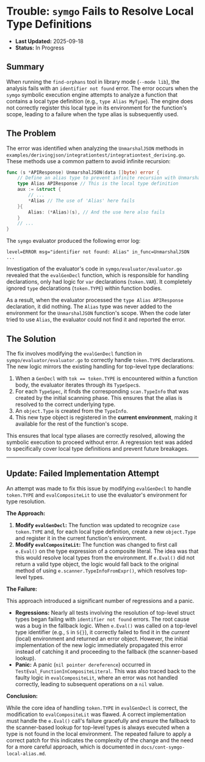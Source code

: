 # Trouble: `symgo` Fails to Resolve Local Type Definitions

-   **Last Updated:** 2025-09-18
-   **Status:** In Progress

## Summary

When running the `find-orphans` tool in library mode (`--mode lib`), the analysis fails with an `identifier not found` error. The error occurs when the `symgo` symbolic execution engine attempts to analyze a function that contains a local type definition (e.g., `type Alias MyType`). The engine does not correctly register this local type in its environment for the function's scope, leading to a failure when the type alias is subsequently used.

## The Problem

The error was identified when analyzing the `UnmarshalJSON` methods in `examples/derivingjson/integrationtest/integrationtest_deriving.go`. These methods use a common pattern to avoid infinite recursion:

```go
func (s *APIResponse) UnmarshalJSON(data []byte) error {
	// Define an alias type to prevent infinite recursion with UnmarshalJSON.
	type Alias APIResponse // This is the local type definition
	aux := &struct {
		// ...
		*Alias // The use of 'Alias' here fails
	}{
		Alias: (*Alias)(s), // And the use here also fails
	}
    // ...
}
```

The `symgo` evaluator produced the following error log:

```
level=ERROR msg="identifier not found: Alias" in_func=UnmarshalJSON ...
```

Investigation of the evaluator's code in `symgo/evaluator/evaluator.go` revealed that the `evalGenDecl` function, which is responsible for handling declarations, only had logic for `var` declarations (`token.VAR`). It completely ignored `type` declarations (`token.TYPE`) within function bodies.

As a result, when the evaluator processed the `type Alias APIResponse` declaration, it did nothing. The `Alias` type was never added to the environment for the `UnmarshalJSON` function's scope. When the code later tried to use `Alias`, the evaluator could not find it and reported the error.

## The Solution

The fix involves modifying the `evalGenDecl` function in `symgo/evaluator/evaluator.go` to correctly handle `token.TYPE` declarations. The new logic mirrors the existing handling for top-level type declarations:

1.  When a `GenDecl` with `tok == token.TYPE` is encountered within a function body, the evaluator iterates through its `TypeSpec`s.
2.  For each `TypeSpec`, it finds the corresponding `scan.TypeInfo` that was created by the initial scanning phase. This ensures that the alias is resolved to the correct underlying type.
3.  An `object.Type` is created from the `TypeInfo`.
4.  This new type object is registered in the **current environment**, making it available for the rest of the function's scope.

This ensures that local type aliases are correctly resolved, allowing the symbolic execution to proceed without error. A regression test was added to specifically cover local type definitions and prevent future breakages.

---

## Update: Failed Implementation Attempt

An attempt was made to fix this issue by modifying `evalGenDecl` to handle `token.TYPE` and `evalCompositeLit` to use the evaluator's environment for type resolution.

**The Approach:**

1.  **Modify `evalGenDecl`:** The function was updated to recognize `case token.TYPE` and, for each local type definition, create a new `object.Type` and register it in the current function's environment.
2.  **Modify `evalCompositeLit`:** The function was changed to first call `e.Eval()` on the type expression of a composite literal. The idea was that this would resolve local types from the environment. If `e.Eval()` did not return a valid type object, the logic would fall back to the original method of using `e.scanner.TypeInfoFromExpr()`, which resolves top-level types.

**The Failure:**

This approach introduced a significant number of regressions and a panic.

-   **Regressions:** Nearly all tests involving the resolution of top-level struct types began failing with `identifier not found` errors. The root cause was a bug in the fallback logic. When `e.Eval()` was called on a top-level type identifier (e.g., `S` in `S{}`), it correctly failed to find it in the *current* (local) environment and returned an error object. However, the initial implementation of the new logic immediately propagated this error instead of catching it and proceeding to the fallback (the scanner-based lookup).
-   **Panic:** A panic (`nil pointer dereference`) occurred in `TestEval_FunctionInCompositeLiteral`. This was also traced back to the faulty logic in `evalCompositeLit`, where an error was not handled correctly, leading to subsequent operations on a `nil` value.

**Conclusion:**

While the core idea of handling `token.TYPE` in `evalGenDecl` is correct, the modification to `evalCompositeLit` was flawed. A correct implementation must handle the `e.Eval()` call's failure gracefully and ensure the fallback to the scanner-based lookup for top-level types is always executed when a type is not found in the local environment. The repeated failure to apply a correct patch for this indicates the complexity of the change and the need for a more careful approach, which is documented in `docs/cont-symgo-local-alias.md`.
